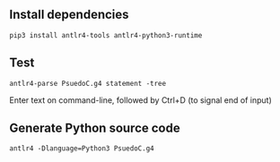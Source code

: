
## Install dependencies
```
pip3 install antlr4-tools antlr4-python3-runtime
```

## Test
```
antlr4-parse PsuedoC.g4 statement -tree
```
Enter text on command-line, followed by Ctrl+D (to signal end of input)

## Generate Python source code
```
antlr4 -Dlanguage=Python3 PsuedoC.g4
```
